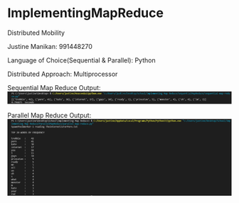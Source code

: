 # ImplementingMapReduce
Distributed Mobility

Justine Manikan: 991448270

Language of Choice(Sequential & Parallel): Python

Distributed Approach: Multiprocessor

Sequential Map Reduce Output:
![Out1](SequentialMapReduceOutput.PNG)

Parallel Map Reduce Output:
![Out2](ParallelMapReduceOutput.PNG)
